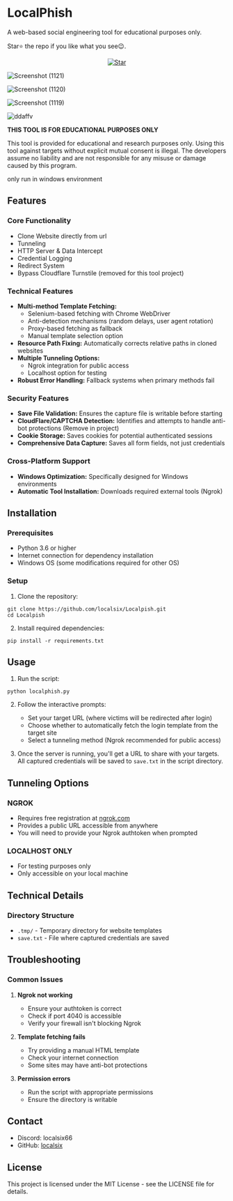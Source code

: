 # LocalPhish

A web-based social engineering tool for educational purposes only.


Star⭐ the repo if you like what you see😉.
<p align="center">
  <a href="https://github.com/localsix/Localpish/"><img alt="Star" src="https://img.shields.io/github/stars/localsix/Localpish"></a>
</p>

![Screenshot (1121)](https://github.com/user-attachments/assets/2745ab93-958b-4476-9a47-b4e77250a720)

![Screenshot (1120)](https://github.com/user-attachments/assets/c3873159-acad-4d89-a711-9e0206e0c9b1)

![Screenshot (1119)](https://github.com/user-attachments/assets/e8ce18c2-57f1-4d10-8365-a690385cf404)

![ddaffv](https://github.com/user-attachments/assets/d6ad25d1-e30f-48bd-a0bf-6aaf092e7352)



**THIS TOOL IS FOR EDUCATIONAL PURPOSES ONLY**

This tool is provided for educational and research purposes only. Using this tool against targets without explicit mutual consent is illegal. The developers assume no liability and are not responsible for any misuse or damage caused by this program.

only run in windows environment

## Features

### Core Functionality
- Clone Website directly from url 
- Tunneling
- HTTP Server & Data Intercept
- Credential Logging
- Redirect System
- Bypass Cloudflare Turnstile (removed for this tool project)

### Technical Features
- **Multi-method Template Fetching:**
  - Selenium-based fetching with Chrome WebDriver
  - Anti-detection mechanisms (random delays, user agent rotation)
  - Proxy-based fetching as fallback
  - Manual template selection option
- **Resource Path Fixing:** Automatically corrects relative paths in cloned websites
- **Multiple Tunneling Options:**
  - Ngrok integration for public access
  - Localhost option for testing
- **Robust Error Handling:** Fallback systems when primary methods fail

### Security Features
- **Save File Validation:** Ensures the capture file is writable before starting
- **CloudFlare/CAPTCHA Detection:** Identifies and attempts to handle anti-bot protections (Remove in project)
- **Cookie Storage:** Saves cookies for potential authenticated sessions
- **Comprehensive Data Capture:** Saves all form fields, not just credentials

### Cross-Platform Support
- **Windows Optimization:** Specifically designed for Windows environments
- **Automatic Tool Installation:** Downloads required external tools (Ngrok)

## Installation

### Prerequisites

- Python 3.6 or higher
- Internet connection for dependency installation
- Windows OS (some modifications required for other OS)

### Setup

1. Clone the repository:
```
git clone https://github.com/localsix/Localpish.git
cd Localpish
```

2. Install required dependencies:
```
pip install -r requirements.txt
```

## Usage

1. Run the script:
```
python localphish.py
```

2. Follow the interactive prompts:
   - Set your target URL (where victims will be redirected after login)
   - Choose whether to automatically fetch the login template from the target site
   - Select a tunneling method (Ngrok recommended for public access)

3. Once the server is running, you'll get a URL to share with your targets. All captured credentials will be saved to `save.txt` in the script directory.

## Tunneling Options

### NGROK
- Requires free registration at [ngrok.com](https://ngrok.com)
- Provides a public URL accessible from anywhere
- You will need to provide your Ngrok authtoken when prompted

### LOCALHOST ONLY
- For testing purposes only
- Only accessible on your local machine

## Technical Details

### Directory Structure
- `.tmp/` - Temporary directory for website templates
- `save.txt` - File where captured credentials are saved

## Troubleshooting

### Common Issues

1. **Ngrok not working**
   - Ensure your authtoken is correct
   - Check if port 4040 is accessible
   - Verify your firewall isn't blocking Ngrok

2. **Template fetching fails**
   - Try providing a manual HTML template
   - Check your internet connection
   - Some sites may have anti-bot protections

3. **Permission errors**
   - Run the script with appropriate permissions
   - Ensure the directory is writable

## Contact

- Discord: localsix66
- GitHub: [localsix](https://github.com/localsix)

## License

This project is licensed under the MIT License - see the LICENSE file for details.
